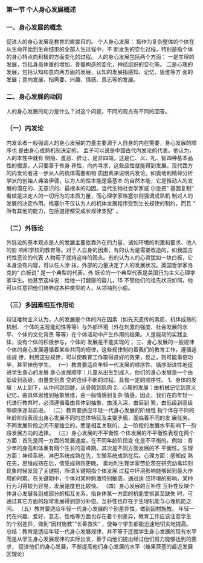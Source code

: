 ### 第一节 个人身心发展概述
### 一、身心发展的概念
促进人的身心发展是教育的直接目的。
个人身心发展： 指作为复杂整体的个体在从生命开始到生命结束的全部人生过程中，不
断发生的变化过程，特别是指个体的身心特点向积极的方面变化的过程。
人的身心发展包括两个方面：
一是生理的发展，包括身高体重的增加，骨骼构造的变化，神经组织的变化等。
二是心理的发展，包括认知和意向两方面的发展，认知的发展指感知、记忆、思维等方
面的发展；意向发展，指需要、兴趣、情感、意志等的发展。
### 二、身心发展的动因
人的身心发展的动力是什么？对这个问题，不同的观点有不同的回答。
### （一）内发论
内发论者一般强调人的身心发展的力量主要源于人自身的内在需要，身心发展的顺序也
是由身心成熟机制决定的。 孟子可以说是中国古代内发论的代表。他认为，人的本性中就有
恻隐、羞恶、辞让、是非四端，这是仁、义、礼、智四种基本品性的根源，人只要善于修身
养性，向内寻求，这些品性就能得到发展。现代西方的内发论者进一步从人的机体需要和物
质因素来说明内发论。如奥地利精神分析学派的创始人弗洛伊德，认为人的性本能是最基本
的自然本能，它是推动人的发展的潜在的、无意识的、最根本的动因。当代生物社会学家威
尔逊把“ 基因复制” 看做是决定人的一切行为的本质力量，而心理学家格塞尔则强调成熟机
制对人的发展的决定作用。格塞尔不仅认为人的机体发展程序受到生长规律的制约，而且
“ 所有其他的能力，包括道德都受成长规律支配” 。
### （二）外铄论
外铄论的基本观点是人的发展主要依靠外在的力量，诸如环境的刺激和要求、他人的影
响和学校的教育等。对于人自身的因素，有的认为是需要改造的，如我国古代性恶论的代表
人物荀子就持这样的观点。有的认为人的心灵犹如一块白板，它本身没有内容，可以任人涂
抹，外部的力量决定了人的发展状况。英国哲学家洛克的“ 白板说” 是一个典型的代表。外
铄论的一个典型代表是美国行为主义心理学家华生。他甚至这样说：给他一打健康的婴儿，15
不管他们的祖先状况如何，他可以任意把他们培养成各种类型的人，从领袖到小偷。
### （三）多因素相互作用论
辩证唯物主义认为，人的发展是个体的内在因素（如先天遗传的素质、机体成熟的机制、
个体的主观能动性等等）与外部环境（外在刺激的强度、社会发展的水平、个体的文化背景
等等）在个体活动中产生作用的结果。人是能动的实践主体，没有个体的积极参与，个体的
发展是不能实现的；
三、身心发展的一般规律
个体的身心发展遵循着某些共同的规律，这些规律制约着我们的教育工作。遵循这些规
律，利用这些规律，可以使教育工作取得良好的效果，反之，则可能事倍功半，甚至挫伤学生。
（一）教育要适应年轻一代发展的顺序性、循序渐进性地促进学生身心的发展
身心发展顺序：儿童从出生到成人，他们的身心发展是一个由低级到高级，由量变到质
变的连续不断的过程，具有一定的顺序性。
1、身体的发展：从上到下，从中间到四肢，从骨骼到肌肉
2、心理的发展：由机械记忆到意义记忆，由具体思维到抽象思维，由一般情感到复杂
情感。因此，我们在向年轻一代进行教育时，必须遵循着由具体到抽象，由浅入深，由简到
繁，由低级到高级等顺序逐渐前进。
（二）教育要适应年轻一代身心发展的阶段性
指个体在不同的年龄阶段表现出身心发展不同的总体特征及主要矛盾，面临着不同的发
展任务。不同发展阶段之间不是独立的，而是相互关联的，上一阶段的发展水平影响下一阶
段发展方向的选择。
（三）身心发展的不平衡性
个体发展的不平衡性表现在两个方面：首先是同一方面的发展速度，在不同年龄阶段变
化是不平衡的。例如：青少年的身高和体重有两个生长的高峰期。其次是不同方面发展的不
平衡性。生理方面：神经系统、淋巴系统成熟在先，生殖系统成熟在后。心理方面：感知成
熟在先，思维成熟在后，情感成熟则更晚。
奥地利生理学家劳伦茨在研究幼禽印刻现象时候发现了关键期，所谓关键期指个体发展
过程中环境影响能够起到最大作用的时期。在关键期中，个体对某种刺激特别敏感，通过适
应环境的影响，某种行为习得较为容易，发展速度也比较快。
（四）身心发展的互补性
互补性反映个体身心发展各组成部分的相互关系，指身体某一方面的机能受损甚至缺失
时，可通过其它方面的超常发展得到部分补偿。互补性也存在于生理机能与心理机能之间。
（五）教育要适应年轻一代身心发展的个别差异性，做到因材施教。
年轻一代在兴趣、爱好、意志、性格等方面也存在着个别差异，教育工作应该注意学生
的个别差异，做到“因材施教”“长善救失” ，使每个学生都能迅速地切实地提高。
总结：教育是适应年轻一代身心发展规律，并不等于迁就学生身心发展的现有水平
而是从学生身心发展规律的实际出发，善于向他们提出经过他们努力能够达到的要求，
促进他们的身心发展，不断提高他们身心发展的水平（维果茨基的最近发展区理论）